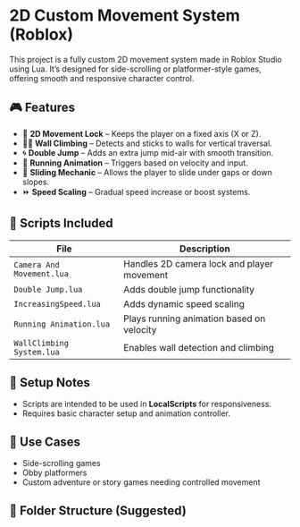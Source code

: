 # 2D Custom Movement System (Roblox)

This project is a fully custom 2D movement system made in Roblox Studio using Lua. It’s designed for side-scrolling or platformer-style games, offering smooth and responsive character control.

## 🎮 Features

- 🎯 **2D Movement Lock** – Keeps the player on a fixed axis (X or Z).
- 🧗‍♂️ **Wall Climbing** – Detects and sticks to walls for vertical traversal.
- 🌀 **Double Jump** – Adds an extra jump mid-air with smooth transition.
- 🏃 **Running Animation** – Triggers based on velocity and input.
- 🧊 **Sliding Mechanic** – Allows the player to slide under gaps or down slopes.
- ⏩ **Speed Scaling** – Gradual speed increase or boost systems.

## 🧠 Scripts Included

| File                     | Description                              |
|--------------------------|------------------------------------------|
| `Camera And Movement.lua` | Handles 2D camera lock and player movement |
| `Double Jump.lua`         | Adds double jump functionality           |
| `IncreasingSpeed.lua`     | Adds dynamic speed scaling               |
| `Running Animation.lua`   | Plays running animation based on velocity |
| `WallClimbing System.lua` | Enables wall detection and climbing      |

## 🧪 Setup Notes

- Scripts are intended to be used in **LocalScripts** for responsiveness.
- Requires basic character setup and animation controller.

## 🧰 Use Cases

- Side-scrolling games  
- Obby platformers  
- Custom adventure or story games needing controlled movement

## 📂 Folder Structure (Suggested)

